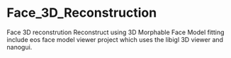 # Face_3D_Reconstruction
Face 3D reconstrution Reconstruct using 3D Morphable Face Model fitting include eos face model viewer project which uses the libigl 3D viewer and nanogui.